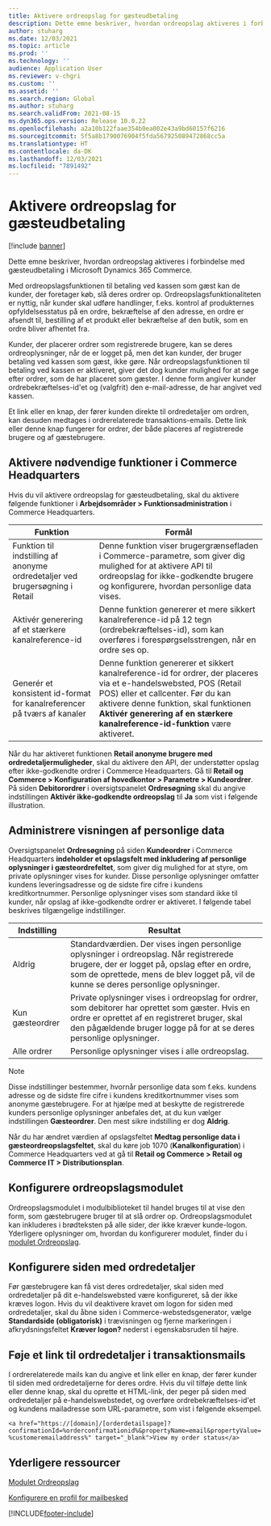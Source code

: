 ```yaml
---
title: Aktivere ordreopslag for gæsteudbetaling
description: Dette emne beskriver, hvordan ordreopslag aktiveres i forbindelse med gæsteudbetaling i Microsoft Dynamics 365 Commerce.
author: stuharg
ms.date: 12/03/2021
ms.topic: article
ms.prod: ''
ms.technology: ''
audience: Application User
ms.reviewer: v-chgri
ms.custom: ''
ms.assetid: ''
ms.search.region: Global
ms.author: stuharg
ms.search.validFrom: 2021-08-15
ms.dyn365.ops.version: Release 10.0.22
ms.openlocfilehash: a2a10b122faae354b0ea002e43a9bd60157f6216
ms.sourcegitcommit: 5f5a8b1790076904f5fda567925089472868cc5a
ms.translationtype: HT
ms.contentlocale: da-DK
ms.lasthandoff: 12/03/2021
ms.locfileid: "7891492"
---
```

# <a name="enable-order-lookup-for-guest-checkouts"></a>Aktivere ordreopslag for gæsteudbetaling

[!include [banner](includes/banner.md)]

Dette emne beskriver, hvordan ordreopslag aktiveres i forbindelse med gæsteudbetaling i Microsoft Dynamics 365 Commerce.

Med ordreopslagsfunktionen til betaling ved kassen som gæst kan de kunder, der foretager køb, slå deres ordrer op. Ordreopslagsfunktionaliteten er nyttig, når kunder skal udføre handlinger, f.eks. kontrol af produkternes opfyldelsesstatus på en ordre, bekræftelse af den adresse, en ordre er afsendt til, bestilling af et produkt eller bekræftelse af den butik, som en ordre bliver afhentet fra.

Kunder, der placerer ordrer som registrerede brugere, kan se deres ordreoplysninger, når de er logget på, men det kan kunder, der bruger betaling ved kassen som gæst, ikke gøre. Når ordreopslagsfunktionen til betaling ved kassen er aktiveret, giver det dog kunder mulighed for at søge efter ordrer, som de har placeret som gæster. I denne form angiver kunder ordrebekræftelses-id'et og (valgfrit) den e-mail-adresse, de har angivet ved kassen.

Et link eller en knap, der fører kunden direkte til ordredetaljer om ordren, kan desuden medtages i ordrerelaterede transaktions-emails. Dette link eller denne knap fungerer for ordrer, der både placeres af registrerede brugere og af gæstebrugere.

## <a name="turn-on-necessary-features-in-commerce-headquarters"></a>Aktivere nødvendige funktioner i Commerce Headquarters

Hvis du vil aktivere ordreopslag for gæsteudbetaling, skal du aktivere følgende funktioner i **Arbejdsområder \> Funktionsadministration** i Commerce Headquarters.

| Funktion | Formål |
|---------|---------|
| Funktion til indstilling af anonyme ordredetaljer ved brugersøgning i Retail | Denne funktion viser brugergrænsefladen i Commerce-parametre, som giver dig mulighed for at aktivere API til ordreopslag for ikke-godkendte brugere og konfigurere, hvordan personlige data vises. |
| Aktivér generering af et stærkere kanalreference-id | Denne funktion genererer et mere sikkert kanalreference-id på 12 tegn (ordrebekræftelses-id), som kan overføres i forespørgselsstrengen, når en ordre ses op. |
| Generér et konsistent id-format for kanalreferencer på tværs af kanaler | Denne funktion genererer et sikkert kanalreference-id for ordrer, der placeres via et e-handelswebsted, POS (Retail POS) eller et callcenter. Før du kan aktivere denne funktion, skal funktionen **Aktivér generering af en stærkere kanalreference-id-funktion** være aktiveret. |

Når du har aktiveret funktionen **Retail anonyme brugere med ordredetaljermuligheder**, skal du aktivere den API, der understøtter opslag efter ikke-godkendte ordrer i Commerce Headquarters. Gå til **Retail og Commerce \> Konfiguration af hovedkontor \> Parametre \> Kundeordrer**. På siden **Debitorordrer** i oversigtspanelet **Ordresøgning** skal du angive indstillingen **Aktivér ikke-godkendte ordreopslag** til **Ja** som vist i følgende illustration.

## <a name="manage-the-display-of-personal-data"></a>Administrere visningen af personlige data

Oversigtspanelet **Ordresøgning** på siden **Kundeordrer** i Commerce Headquarters **indeholder et opslagsfelt med inkludering af personlige oplysninger i gæsteordrefeltet**, som giver dig mulighed for at styre, om private oplysninger vises for kunder. Disse personlige oplysninger omfatter kundens leveringsadresse og de sidste fire cifre i kundens kreditkortnummer. Personlige oplysninger vises som standard ikke til kunder, når opslag af ikke-godkendte ordrer er aktiveret. I følgende tabel beskrives tilgængelige indstillinger.

| Indstilling | Resultat |
|--------|--------|
| Aldrig | Standardværdien. Der vises ingen personlige oplysninger i ordreopslag. Når registrerede brugere, der er logget på, opslag efter en ordre, som de oprettede, mens de blev logget på, vil de kunne se deres personlige oplysninger. |
| Kun gæsteordrer | Private oplysninger vises i ordreopslag for ordrer, som debitorer har oprettet som gæster. Hvis en ordre er oprettet af en registreret bruger, skal den pågældende bruger logge på for at se deres personlige oplysninger. |
| Alle ordrer | Personlige oplysninger vises i alle ordreopslag. |

> [!NOTE]
> Disse indstillinger bestemmer, hvornår personlige data som f.eks. kundens adresse og de sidste fire cifre i kundens kreditkortnummer vises som anonyme gæstebrugere. For at hjælpe med at beskytte de registrerede kunders personlige oplysninger anbefales det, at du kun vælger indstillingen **Gæsteordrer**. Den mest sikre indstilling er dog **Aldrig**.

Når du har ændret værdien af opslagsfeltet **Medtag personlige data i gæsteordreopslagsfeltet**, skal du køre job 1070 (**Kanalkonfiguration**) i Commerce Headquarters ved at gå til **Retail og Commerce \> Retail og Commerce IT \> Distributionsplan**.

## <a name="configure-the-order-lookup-module"></a>Konfigurere ordreopslagsmodulet

Ordreopslagsmodulet i modulbiblioteket til handel bruges til at vise den form, som gæstebrugere bruger til at slå ordrer op. Ordreopslagsmodulet kan inkluderes i brødteksten på alle sider, der ikke kræver kunde-logon. Yderligere oplysninger om, hvordan du konfigurerer modulet, finder du i [modulet Ordreopslag](order-lookup-module.md).

## <a name="configure-the-order-details-page"></a>Konfigurere siden med ordredetaljer

Før gæstebrugere kan få vist deres ordredetaljer, skal siden med ordredetaljer på dit e-handelswebsted være konfigureret, så der ikke kræves logon. Hvis du vil deaktivere kravet om logon for siden med ordredetaljer, skal du åbne siden i Commerce-webstedsgenerator, vælge **Standardside (obligatorisk)** i trævisningen og fjerne markeringen i afkrydsningsfeltet **Kræver logon?** nederst i egenskabsruden til højre.

## <a name="add-a-link-to-order-details-in-transactional-emails"></a>Føje et link til ordredetaljer i transaktionsmails

I ordrerelaterede mails kan du angive et link eller en knap, der fører kunder til siden med ordredetaljerne for deres ordre. Hvis du vil tilføje dette link eller denne knap, skal du oprette et HTML-link, der peger på siden med ordredetaljer på e-handelswebstedet, og overføre ordrebekræftelses-id'et og kundens mailadresse som URL-parametre, som vist i følgende eksempel.

`<a href="https://[domain]/[orderdetailspage]?confirmationId=%orderconfirmationid%&propertyName=email&propertyValue=%customeremailaddress%" target="_blank">View my order status</a>`

## <a name="additional-resources"></a>Yderligere ressourcer

[Modulet Ordreopslag](order-lookup-module.md)

[Konfigurere en profil for mailbesked](email-notification-profiles.md)

[!INCLUDE[footer-include](../includes/footer-banner.md)]
